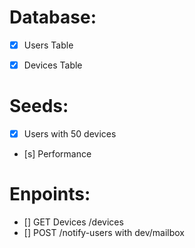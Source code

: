 

# Database:
- [x] Users Table
- [x] Devices Table


# Seeds:
- [x] Users with 50 devices
- [s] Performance

# Enpoints:
- [] GET Devices /devices
- [] POST /notify-users with dev/mailbox